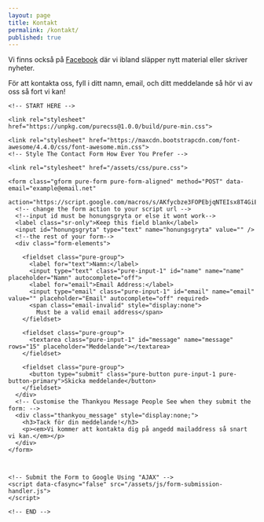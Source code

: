 ```yaml
---
layout: page
title: Kontakt
permalink: /kontakt/
published: true
---
```


Vi finns också på [Facebook](https://www.facebook.com/trinningfolk/) där vi ibland släpper nytt material eller skriver nyheter.

För att kontakta oss, fyll i ditt namn, email, och ditt meddelande så hör vi av oss så fort vi kan!

<html lang="en">
  <head>
    <meta charset="utf-8">
    <meta name="viewport" content="width=device-width, initial-scale=1.0">
    <meta name="description" content="contact form example">
	<!-- <title>Contact Form Example</title> -->
  </head>

  <body>

	<!-- START HERE -->

	<link rel="stylesheet" href="https://unpkg.com/purecss@1.0.0/build/pure-min.css">

	<link rel="stylesheet" href="https://maxcdn.bootstrapcdn.com/font-awesome/4.4.0/css/font-awesome.min.css">
	<!-- Style The Contact Form How Ever You Prefer -->

    <link rel="stylesheet" href="/assets/css/pure.css">

	<form class="gform pure-form pure-form-aligned" method="POST" data-email="example@email.net"
		  action="https://script.google.com/macros/s/AKfycbze3FOPEbjqNTEIsx8T4GiEZ2YpF6ygBbmeM_qo/exec">
	  <!-- change the form action to your script url -->
      <!--input id must be honungsgryta or else it wont work-->
	  <label class="sr-only">Keep this field blank</label>
	  <input id="honungsgryta" type="text" name="honungsgryta" value="" />
	  <!--the rest of your form-->
	  <div class="form-elements">

		<fieldset class="pure-group">
		  <label for="text">Namn:</label>
		  <input type="text" class="pure-input-1" id="name" name="name" placeholder="Namn" autocomplete="off">
		  <label for="email">Email Address:</label>
		  <input type="email" class="pure-input-1" id="email" name="email" value="" placeholder="Email" autocomplete="off" required>
		  <span class="email-invalid" style="display:none">
			Must be a valid email address</span>
		</fieldset>

		<fieldset class="pure-group">
		  <textarea class="pure-input-1" id="message" name="message" rows="15" placeholder="Meddelande"></textarea>
		</fieldset>

		<fieldset class="pure-group">
		  <button type="submit" class="pure-button pure-input-1 pure-button-primary">Skicka meddelande</button>
		</fieldset>
	  </div>
	  <!-- Customise the Thankyou Message People See when they submit the form: -->
	  <div class="thankyou_message" style="display:none;">
		<h3>Tack för din meddelande!</h3>
		<p><em>Vi kommer att kontakta dig på angedd mailaddress så snart vi kan.</em></p>
	  </div>
	</form>



	<!-- Submit the Form to Google Using "AJAX" -->
	<script data-cfasync="false" src="/assets/js/form-submission-handler.js">
	</script>

	<!-- END -->

  </body>
</html>

